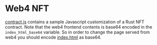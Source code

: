 Web4 NFT
========

[contract.js](./contract.js) contains a sample Javascript customization of a Rust NFT contract. Note that the web4 frontend contents is base64 encoded in the `index_html_base64` variable. So in order to change the page served from web4 you should encode [index.html](index.html) as base64.
